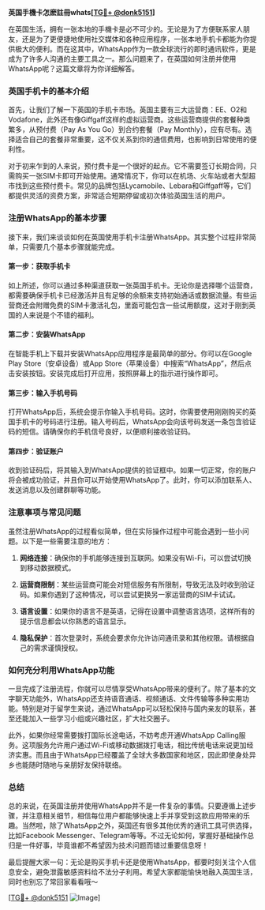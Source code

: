 **英国手機卡怎麽註冊whats[[TG💪+ @donk5151](https://t.me/s/donk5151)]**

在英国生活，拥有一张本地的手機卡是必不可少的。无论是为了方便联系家人朋友，还是为了更便捷地使用社交媒体和各种应用程序，一张本地手机卡都能为你提供极大的便利。而在这其中，WhatsApp作为一款全球流行的即时通讯软件，更是成为了许多人沟通的主要工具之一。那么问题来了，在英国如何注册并使用WhatsApp呢？这篇文章将为你详细解答。

### 英国手机卡的基本介绍

首先，让我们了解一下英国的手机卡市场。英国主要有三大运营商：EE、O2和Vodafone，此外还有像Giffgaff这样的虚拟运营商。这些运营商提供的套餐种类繁多，从预付费（Pay As You Go）到合约套餐（Pay Monthly），应有尽有。选择适合自己的套餐非常重要，这不仅关系到你的通信费用，也影响到日常使用的便利性。

对于初来乍到的人来说，预付费卡是一个很好的起点。它不需要签订长期合同，只需购买一张SIM卡即可开始使用。通常情况下，你可以在机场、火车站或者大型超市找到这些预付费卡。常见的品牌包括Lycamobile、Lebara和Giffgaff等，它们都提供灵活的资费方案，非常适合短期停留或初次体验英国生活的用户。

### 注册WhatsApp的基本步骤

接下来，我们来谈谈如何在英国使用手机卡注册WhatsApp。其实整个过程非常简单，只需要几个基本步骤就能完成。

#### 第一步：获取手机卡

如上所述，你可以通过多种渠道获取一张英国手机卡。无论你是选择哪个运营商，都需要确保手机卡已经激活并且有足够的余额来支持初始通话或数据流量。有些运营商还会附赠免费的SIM卡激活礼包，里面可能包含一些试用额度，这对于刚到英国的人来说是个不错的福利。

#### 第二步：安装WhatsApp

在智能手机上下载并安装WhatsApp应用程序是最简单的部分。你可以在Google Play Store（安卓设备）或App Store（苹果设备）中搜索“WhatsApp”，然后点击安装按钮。安装完成后打开应用，按照屏幕上的指示进行操作即可。

#### 第三步：输入手机号码

打开WhatsApp后，系统会提示你输入手机号码。这时，你需要使用刚刚购买的英国手机卡的号码进行注册。输入号码后，WhatsApp会向该号码发送一条包含验证码的短信。请确保你的手机信号良好，以便顺利接收验证码。

#### 第四步：验证账户

收到验证码后，将其输入到WhatsApp提供的验证框中。如果一切正常，你的账户将会被成功验证，并且你可以开始使用WhatsApp了。此时，你可以添加联系人、发送消息以及创建群聊等功能。

### 注意事项与常见问题

虽然注册WhatsApp的过程看似简单，但在实际操作过程中可能会遇到一些小问题。以下是一些需要注意的地方：

1. **网络连接**：确保你的手机能够连接到互联网。如果没有Wi-Fi，可以尝试切换到移动数据模式。
   
2. **运营商限制**：某些运营商可能会对短信服务有所限制，导致无法及时收到验证码。如果你遇到了这种情况，可以尝试更换另一家运营商的SIM卡试试。

3. **语言设置**：如果你的语言不是英语，记得在设置中调整语言选项，这样所有的提示信息都会以你熟悉的语言显示。

4. **隐私保护**：首次登录时，系统会要求你允许访问通讯录和其他权限。请根据自己的需求谨慎授权。

### 如何充分利用WhatsApp功能

一旦完成了注册流程，你就可以尽情享受WhatsApp带来的便利了。除了基本的文字聊天功能外，WhatsApp还支持语音通话、视频通话、文件传输等多种实用功能。特别是对于留学生来说，通过WhatsApp可以轻松保持与国内亲友的联系，甚至还能加入一些学习小组或兴趣社区，扩大社交圈子。

此外，如果你经常需要拨打国际长途电话，不妨考虑开通WhatsApp Calling服务。这项服务允许用户通过Wi-Fi或移动数据拨打电话，相比传统电话来说更加经济实惠。而且由于WhatsApp已经覆盖了全球大多数国家和地区，因此即使身处异乡也能随时随地与亲朋好友保持联络。

### 总结

总的来说，在英国注册并使用WhatsApp并不是一件复杂的事情。只要遵循上述步骤，并注意相关细节，相信每位用户都能够快速上手并享受到这款应用带来的乐趣。当然啦，除了WhatsApp之外，英国还有很多其他优秀的通讯工具可供选择，比如Facebook Messenger、Telegram等等。不过无论如何，掌握好基础操作总归是一件好事，毕竟谁都不希望因为技术问题而错过重要信息呀！

最后提醒大家一句：无论是购买手机卡还是使用WhatsApp，都要时刻关注个人信息安全，避免泄露敏感资料给不法分子利用。希望大家都能愉快地融入英国生活，同时也别忘了常回家看看哦～

[[TG💪+ @donk5151](https://t.me/s/donk5151) ![Image](https://i.postimg.cc/rwNCRYN7/Snipaste-2025-04-30-17-27-05.png)]